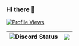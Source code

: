### Hi there 👋

<a href="https://github.com/NexxusYT"><img src="https://komarev.com/ghpvc/?username=NexxusYT" alt="Profile Views"/></a>

| <img alt="Discord Status" src="https://lanyard.cnrad.dev/api/669948471268212740?borderRadius=5px&theme=dark&animated=true"> | <img src="https://github-readme-stats.vercel.app/api?username=nexxusyt&show_icons=true&theme=synthwave" /> |
|--------------------------------------------------------------------------------------------------------------|------------------------------------------------------------------------------------------------------------|
